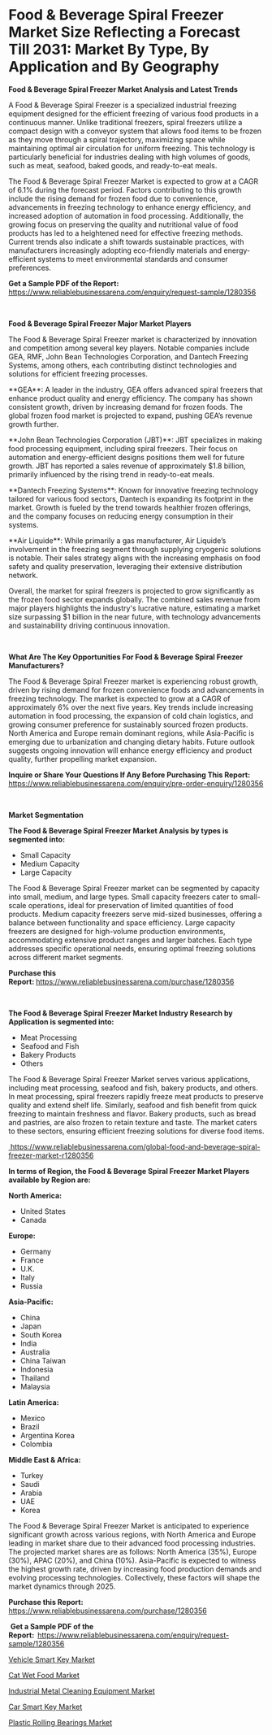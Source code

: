 <p><h1>Food & Beverage Spiral Freezer Market Size Reflecting a Forecast Till 2031: Market By Type, By Application and By Geography</h1></p><p><strong>Food & Beverage Spiral Freezer Market Analysis and Latest Trends</strong></p>
<p><p>A Food & Beverage Spiral Freezer is a specialized industrial freezing equipment designed for the efficient freezing of various food products in a continuous manner. Unlike traditional freezers, spiral freezers utilize a compact design with a conveyor system that allows food items to be frozen as they move through a spiral trajectory, maximizing space while maintaining optimal air circulation for uniform freezing. This technology is particularly beneficial for industries dealing with high volumes of goods, such as meat, seafood, baked goods, and ready-to-eat meals.</p><p>The Food & Beverage Spiral Freezer Market is expected to grow at a CAGR of 6.1% during the forecast period. Factors contributing to this growth include the rising demand for frozen food due to convenience, advancements in freezing technology to enhance energy efficiency, and increased adoption of automation in food processing. Additionally, the growing focus on preserving the quality and nutritional value of food products has led to a heightened need for effective freezing methods. Current trends also indicate a shift towards sustainable practices, with manufacturers increasingly adopting eco-friendly materials and energy-efficient systems to meet environmental standards and consumer preferences.</p></p>
<p><strong>Get a Sample PDF of the Report:&nbsp;</strong> <a href="https://www.reliablebusinessarena.com/enquiry/request-sample/1280356?utm_campaign=1420&utm_medium=2&utm_source=Github&utm_content=ia&utm_term=10122024&utm_id=food-beverage-spiral-freezer">https://www.reliablebusinessarena.com/enquiry/request-sample/1280356</a></p>
<p>&nbsp;</p>
<p><strong>Food & Beverage Spiral Freezer Major Market Players</strong></p>
<p><p>The Food & Beverage Spiral Freezer market is characterized by innovation and competition among several key players. Notable companies include GEA, RMF, John Bean Technologies Corporation, and Dantech Freezing Systems, among others, each contributing distinct technologies and solutions for efficient freezing processes.</p><p>**GEA**: A leader in the industry, GEA offers advanced spiral freezers that enhance product quality and energy efficiency. The company has shown consistent growth, driven by increasing demand for frozen foods. The global frozen food market is projected to expand, pushing GEA’s revenue growth further.</p><p>**John Bean Technologies Corporation (JBT)**: JBT specializes in making food processing equipment, including spiral freezers. Their focus on automation and energy-efficient designs positions them well for future growth. JBT has reported a sales revenue of approximately $1.8 billion, primarily influenced by the rising trend in ready-to-eat meals.</p><p>**Dantech Freezing Systems**: Known for innovative freezing technology tailored for various food sectors, Dantech is expanding its footprint in the market. Growth is fueled by the trend towards healthier frozen offerings, and the company focuses on reducing energy consumption in their systems.</p><p>**Air Liquide**: While primarily a gas manufacturer, Air Liquide’s involvement in the freezing segment through supplying cryogenic solutions is notable. Their sales strategy aligns with the increasing emphasis on food safety and quality preservation, leveraging their extensive distribution network.</p><p>Overall, the market for spiral freezers is projected to grow significantly as the frozen food sector expands globally. The combined sales revenue from major players highlights the industry's lucrative nature, estimating a market size surpassing $1 billion in the near future, with technology advancements and sustainability driving continuous innovation.</p></p>
<p>&nbsp;</p>
<p><strong>What Are The Key Opportunities For Food & Beverage Spiral Freezer Manufacturers?</strong></p>
<p><p>The Food & Beverage Spiral Freezer market is experiencing robust growth, driven by rising demand for frozen convenience foods and advancements in freezing technology. The market is expected to grow at a CAGR of approximately 6% over the next five years. Key trends include increasing automation in food processing, the expansion of cold chain logistics, and growing consumer preference for sustainably sourced frozen products. North America and Europe remain dominant regions, while Asia-Pacific is emerging due to urbanization and changing dietary habits. Future outlook suggests ongoing innovation will enhance energy efficiency and product quality, further propelling market expansion.</p></p>
<p><strong>Inquire or Share Your Questions If Any Before Purchasing This Report:</strong> <a href="https://www.reliablebusinessarena.com/enquiry/pre-order-enquiry/1280356?utm_campaign=1420&utm_medium=2&utm_source=Github&utm_content=ia&utm_term=10122024&utm_id=food-beverage-spiral-freezer">https://www.reliablebusinessarena.com/enquiry/pre-order-enquiry/1280356</a></p>
<p>&nbsp;</p>
<p><strong>Market Segmentation</strong></p>
<p><strong>The Food & Beverage Spiral Freezer Market Analysis by types is segmented into:</strong></p>
<p><ul><li>Small Capacity</li><li>Medium Capacity</li><li>Large Capacity</li></ul></p>
<p><p>The Food & Beverage Spiral Freezer market can be segmented by capacity into small, medium, and large types. Small capacity freezers cater to small-scale operations, ideal for preservation of limited quantities of food products. Medium capacity freezers serve mid-sized businesses, offering a balance between functionality and space efficiency. Large capacity freezers are designed for high-volume production environments, accommodating extensive product ranges and larger batches. Each type addresses specific operational needs, ensuring optimal freezing solutions across different market segments.</p></p>
<p><strong>Purchase this Report:&nbsp;</strong><a href="https://www.reliablebusinessarena.com/purchase/1280356?utm_campaign=1420&utm_medium=2&utm_source=Github&utm_content=ia&utm_term=10122024&utm_id=food-beverage-spiral-freezer">https://www.reliablebusinessarena.com/purchase/1280356</a></p>
<p>&nbsp;</p>
<p><strong>The Food & Beverage Spiral Freezer Market Industry Research by Application is segmented into:</strong></p>
<p><ul><li>Meat Processing</li><li>Seafood and Fish</li><li>Bakery Products</li><li>Others</li></ul></p>
<p><p>The Food & Beverage Spiral Freezer Market serves various applications, including meat processing, seafood and fish, bakery products, and others. In meat processing, spiral freezers rapidly freeze meat products to preserve quality and extend shelf life. Similarly, seafood and fish benefit from quick freezing to maintain freshness and flavor. Bakery products, such as bread and pastries, are also frozen to retain texture and taste. The market caters to these sectors, ensuring efficient freezing solutions for diverse food items.</p></p>
<p><a href="https://www.reliablebusinessarena.com/global-food-and-beverage-spiral-freezer-market-r1280356?utm_campaign=1420&utm_medium=2&utm_source=Github&utm_content=ia&utm_term=10122024&utm_id=food-beverage-spiral-freezer">&nbsp;https://www.reliablebusinessarena.com/global-food-and-beverage-spiral-freezer-market-r1280356</a></p>
<p><strong>In terms of Region, the Food & Beverage Spiral Freezer Market Players available by Region are:</strong></p>
<p>
    <p> <strong> North America: </strong>
        <ul>
            <li>United States</li>
            <li>Canada</li>
        </ul>
        </p> 
    <p> <strong> Europe: </strong>
        <ul>
            <li>Germany</li>
            <li>France</li>
            <li>U.K.</li>
            <li>Italy</li>
            <li>Russia</li>
        </ul>
        </p> 
    <p> <strong> Asia-Pacific: </strong>
        <ul>
            <li>China</li>
            <li>Japan</li>
            <li>South Korea</li>
            <li>India</li>
            <li>Australia</li>
            <li>China Taiwan</li>
            <li>Indonesia</li>
            <li>Thailand</li>
            <li>Malaysia</li>
        </ul>
        </p> 
    <p> <strong> Latin America: </strong>
        <ul>
            <li>Mexico</li>
            <li>Brazil</li>
            <li>Argentina Korea</li>
            <li>Colombia</li>
        </ul>
        </p> 
    <p> <strong> Middle East & Africa: </strong>
        <ul>
            <li>Turkey</li>
            <li>Saudi</li>
            <li>Arabia</li>
            <li>UAE</li>
            <li>Korea</li>
        </ul>
    </p>
    </p>
<p><p>The Food & Beverage Spiral Freezer Market is anticipated to experience significant growth across various regions, with North America and Europe leading in market share due to their advanced food processing industries. The projected market shares are as follows: North America (35%), Europe (30%), APAC (20%), and China (10%). Asia-Pacific is expected to witness the highest growth rate, driven by increasing food production demands and evolving processing technologies. Collectively, these factors will shape the market dynamics through 2025.</p></p>
<p><strong>Purchase this Report: </strong><a href="https://www.reliablebusinessarena.com/purchase/1280356?utm_campaign=1420&utm_medium=2&utm_source=Github&utm_content=ia&utm_term=10122024&utm_id=food-beverage-spiral-freezer">https://www.reliablebusinessarena.com/purchase/1280356</a></p>
<p>&nbsp;<strong>Get a Sample PDF of the Report:&nbsp;&nbsp;</strong><a href="https://www.reliablebusinessarena.com/enquiry/request-sample/1280356?utm_campaign=1420&utm_medium=2&utm_source=Github&utm_content=ia&utm_term=10122024&utm_id=food-beverage-spiral-freezer">https://www.reliablebusinessarena.com/enquiry/request-sample/1280356</a></p>
<p><strong></strong></p>
<p><p><a href="https://www.linkedin.com/pulse/c-hannibex-sqmmf?utm_campaign=1420&utm_medium=2&utm_source=Github&utm_content=ia&utm_term=10122024&utm_id=food-beverage-spiral-freezer">Vehicle Smart Key Market</a></p><p><a href="https://www.linkedin.com/pulse/c-hannibex-sqmmf?utm_campaign=1420&utm_medium=2&utm_source=Github&utm_content=ia&utm_term=10122024&utm_id=food-beverage-spiral-freezer">Cat Wet Food Market</a></p><p><a href="https://github.com/willjis/Market-Research-Report-List-1/blob/main/industrial-metal-cleaning-equipment-market.md?utm_campaign=1420&utm_medium=2&utm_source=Github&utm_content=ia&utm_term=10122024&utm_id=food-beverage-spiral-freezer">Industrial Metal Cleaning Equipment Market</a></p><p><a href="https://www.linkedin.com/pulse/c-hannibex-sqmmf?utm_campaign=1420&utm_medium=2&utm_source=Github&utm_content=ia&utm_term=10122024&utm_id=food-beverage-spiral-freezer">Car Smart Key Market</a></p><p><a href="https://github.com/castoriffic/Market-Research-Report-List-5/blob/main/plastic-rolling-bearings-market.md?utm_campaign=1420&utm_medium=2&utm_source=Github&utm_content=ia&utm_term=10122024&utm_id=food-beverage-spiral-freezer">Plastic Rolling Bearings Market</a></p></p>